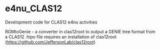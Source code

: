 # e4nu_CLAS12
Development code for CLAS12 e4nu activities

RGMtoGenie - a converter in clas12root to output a GENIE tree format from a CLAS12 .hipo file
             requires an installation of clas12root (https://github.com/JeffersonLab/clas12root)
